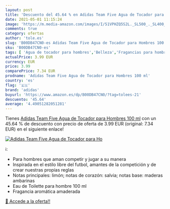 ```yaml
---
layout: post
title: 'Descuento del 45.64 % en Adidas Team Five Agua de Tocador para Ho'
date: 2021-05-01 11:15:24
image: 'https://m.media-amazon.com/images/I/51VPHZQ5S2L._SL500_._SL400_.jpg'
comments: true
category: ofertas
author: 'tole.es'
slug: 'B00DB47CN0-es Adidas Team Five Agua de Tocador para Hombres 100 ml'
sku: 'B00DB47CN0-es'
tags: [ 'Agua de tocador para hombres','Belleza','Fragancias para hombres','Perfumes y fragancias','adidas','agua','de','tocador', ]
actualPrice: 3.99 EUR
currency: EUR
price: 3.99
comparePrice: 7.34 EUR
prodname: 'Adidas Team Five Agua de Tocador para Hombres 100 ml'
country: 'es'
flag: '🇪🇸'
brand: 'adidas'
buyurl: 'https://www.amazon.es/dp/B00DB47CN0/?tag=tolees-21'
descuento: '45.64'
average: '4.49051282051281'
---
```


Tienes [Adidas Team Five Agua de Tocador para Hombres 100 ml](https://www.amazon.es/dp/B00DB47CN0/?tag=tolees-21) con un 45.64 % de descuento con precio de oferta de 3.99 EUR (original: 7.34 EUR) en el siguiente enlace!

[![Adidas Team Five Agua de Tocador para Ho](https://m.media-amazon.com/images/I/51VPHZQ5S2L._SL500_._SL400_.jpg)](https://www.amazon.es/dp/B00DB47CN0/?tag=tolees-21)

ℹ️:

- Para hombres que aman competir y jugar a su manera
- Inspirada en el estilo libre del futbol, amantes de la competición y de crear nuestras propias reglas
- Notas principales: limón; notas de corazón: salvia; notas base: maderas ambarinas
- Eau de Toilette para hombre 100 ml
- Fragancia aromática amaderada

[🛒 Accede a la oferta!!](https://www.amazon.es/dp/B00DB47CN0/?tag=tolees-21)
